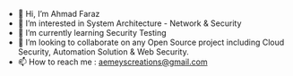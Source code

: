 - 👋 Hi, I’m Ahmad Faraz
- 👀 I’m interested in System Architecture - Network & Security
- 🌱 I’m currently learning Security Testing
- 💞️ I’m looking to collaborate on any Open Source project including Cloud Security, Automation Solution & Web Security.
- 📫 How to reach me : aemeyscreations@gmail.com

<!---
cloakedsec/cloakedsec is a ✨ special ✨ repository because its `README.md` (this file) appears on your GitHub profile.
You can click the Preview link to take a look at your changes.
--->
